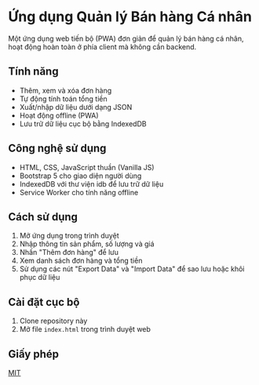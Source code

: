 # Ứng dụng Quản lý Bán hàng Cá nhân

Một ứng dụng web tiến bộ (PWA) đơn giản để quản lý bán hàng cá nhân, hoạt động hoàn toàn ở phía client mà không cần backend.

## Tính năng

- Thêm, xem và xóa đơn hàng
- Tự động tính toán tổng tiền
- Xuất/nhập dữ liệu dưới dạng JSON
- Hoạt động offline (PWA)
- Lưu trữ dữ liệu cục bộ bằng IndexedDB

## Công nghệ sử dụng

- HTML, CSS, JavaScript thuần (Vanilla JS)
- Bootstrap 5 cho giao diện người dùng
- IndexedDB với thư viện idb để lưu trữ dữ liệu
- Service Worker cho tính năng offline

## Cách sử dụng

1. Mở ứng dụng trong trình duyệt
2. Nhập thông tin sản phẩm, số lượng và giá
3. Nhấn "Thêm đơn hàng" để lưu
4. Xem danh sách đơn hàng và tổng tiền
5. Sử dụng các nút "Export Data" và "Import Data" để sao lưu hoặc khôi phục dữ liệu

## Cài đặt cục bộ

1. Clone repository này
2. Mở file `index.html` trong trình duyệt web

## Giấy phép

[MIT](https://choosealicense.com/licenses/mit/)
